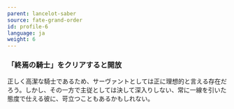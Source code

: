 ```yaml
---
parent: lancelot-saber
source: fate-grand-order
id: profile-6
language: ja
weight: 6
---
```


### 「終焉の騎士」をクリアすると開放

正しく高潔な騎士であるため、サーヴァントとしては正に理想的と言える存在だろう。しかし、その一方で主従としては決して深入りしない、常に一線を引いた態度で仕える彼に、苛立つこともあるかもしれない。
